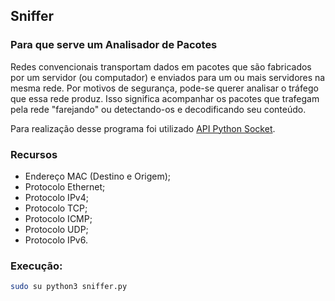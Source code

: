 ## Sniffer

### Para que serve um Analisador de Pacotes

Redes convencionais transportam dados em pacotes que são fabricados por um servidor (ou computador) e enviados para um ou mais servidores na mesma rede. Por motivos de segurança, pode-se querer analisar o tráfego que essa rede produz. Isso significa acompanhar os pacotes que trafegam pela rede "farejando" ou detectando-os e decodificando seu conteúdo.

Para realização desse programa foi utilizado [API Python Socket](https://docs.python.org/3/library/socket.html).

### Recursos

- Endereço MAC (Destino e Origem);
- Protocolo Ethernet;
- Protocolo IPv4;
- Protocolo TCP;
- Protocolo ICMP;
- Protocolo UDP;
- Protocolo IPv6.

### Execução:
```bash
sudo su python3 sniffer.py
```
